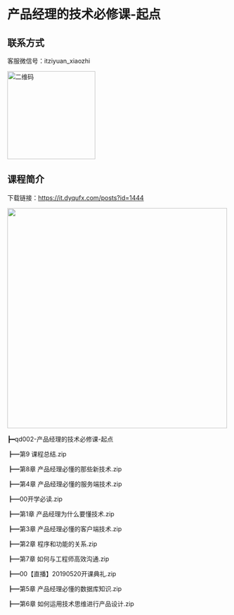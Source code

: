 # 产品经理的技术必修课-起点

## 联系方式

客服微信号：itziyuan_xiaozhi

<img src="https://ziyuanyun.oss-cn-guangzhou.aliyuncs.com/common/20240614073449/666b82192834a.jpg" width="200" height="200" alt="二维码">

## 课程简介

下载链接：https://it.dyqufx.com/posts?id=1444

<img src="https://ziyuanyun.oss-cn-guangzhou.aliyuncs.com/yun/20240515153937/664466b941a35.jpg" width="500" alt="">

  ┣━qd002-产品经理的技术必修课-起点

 ┣━第9 课程总结.zip

 ┣━第8章 产品经理必懂的那些新技术.zip

 ┣━第4章 产品经理必懂的服务端技术.zip

 ┣━00开学必读.zip

 ┣━第1章 产品经理为什么要懂技术.zip

 ┣━第3章 产品经理必懂的客户端技术.zip

 ┣━第2章 程序和功能的关系.zip

 ┣━第7章 如何与工程师高效沟通.zip

 ┣━00【直播】20190520开课典礼.zip

 ┣━第5章 产品经理必懂的数据库知识.zip

 ┣━第6章 如何运用技术思维进行产品设计.zip

  